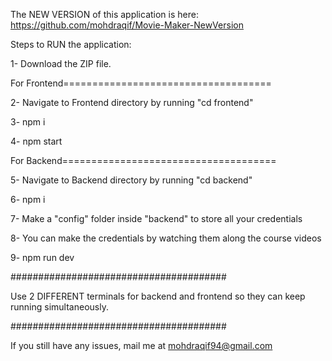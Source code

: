 The NEW VERSION of this application is here: https://github.com/mohdraqif/Movie-Maker-NewVersion

Steps to RUN the application:

1- Download the ZIP file.

For Frontend====================================

2- Navigate to Frontend directory by running "cd frontend"

3- npm i

4- npm start

For Backend=====================================

5- Navigate to Backend directory by running "cd backend"

6- npm i

7- Make a "config" folder inside "backend" to store all your credentials

8- You can make the credentials by watching them along the course videos

9- npm run dev


#######################################

Use 2 DIFFERENT terminals for backend and frontend so they can keep running simultaneously.

#######################################

If you still have any issues, mail me at mohdraqif94@gmail.com
